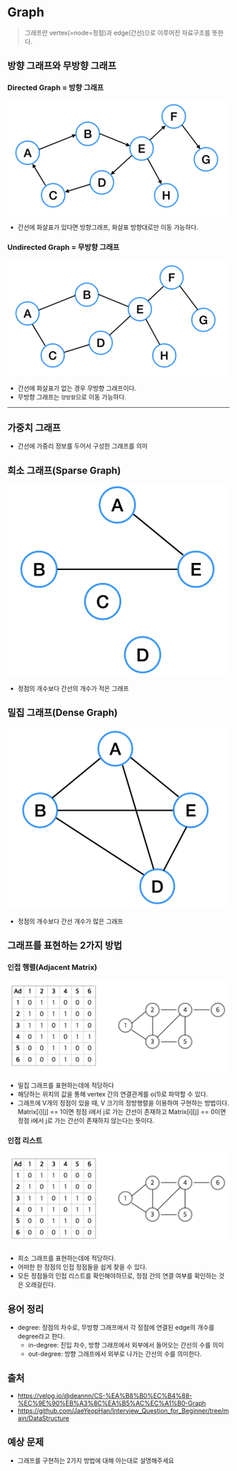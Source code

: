# Graph
> 그래프란 vertex(=node=정점)과 edge(간선)으로 이루어진 자료구조를 뜻한다. 

## 방향 그래프와 무방향 그래프
### Directed Graph  = 방향 그래프
![Alt text](img/image-1.png)
- 간선에 화살표가 있다면 방향그래프, 화살표 방향대로만 이동 가능하다.
### Undirected Graph = 무방향 그래프
![Alt text](img/image-2.png)
- 간선에 화살표가 없는 경우 무방향 그래프이다.
- 무방향 그래프는 `양방향`으로 이동 가능하다. 

---
## 가중치 그래프
- 간선에 가중리 정보를 두어서 구성한 그래프를 의미

## 희소 그래프(Sparse Graph)
![Alt text](img/image-3.png)
- 정점의 개수보다 간선의 개수가 적은 그래프

## 밀집 그래프(Dense Graph)
![Alt text](img/image-4.png)
- 정점의 개수보다 간선 개수가 많은 그래프


## 그래프를 표현하는 2가지 방법
### 인접 행렬(Adjacent Matrix)
![Alt text](img/image-6.png)
- 밀집 그래프를 표현하는데에 적당하다
- 해당하는 위치의 값을 통해 vertex 간의 연결관계를 o(1)로 파악할 수 있다.
- 그래프에 V개의 정점이 있을 때, V 크기의 정방행렬을 이용하여 구현하는 방법이다.
    Matrix[i][j] == 1이면 정점 i에서 j로 가는 간선이 존재하고
    Matrix[i][j] == 0이면 정점 i에서 j로 가는 간선이 존재하지 않는다는 뜻이다.

### 인접 리스트
![Alt text](img/image-7.png)
- 희소 그래프를 표현하는데에 적당하다.
- 어떠한 한 정점의 인접 정점들을 쉽게 찾을 수 있다. 
- 모든 정점들의 인접 리스트를 확인해야하므로, 정점 간의 연결 여부를 확인하는 것은 오래걸린다.

## 용어 정리
- degree: 정점의 차수로, 무방향 그래프에서 각 정점에 연결된 edge의 개수를 degree라고 한다. 
    - in-degree: 진입 차수, 방향 그래프에서 외부에서 들어오는 간선의 수를 의미
    - out-degree: 방향 그래프에서 외부로 나가는 간선의 수를 의미한다.

## 출처
- https://velog.io/@deannn/CS-%EA%B8%B0%EC%B4%88-%EC%9E%90%EB%A3%8C%EA%B5%AC%EC%A1%B0-Graph
- https://github.com/JaeYeopHan/Interview_Question_for_Beginner/tree/main/DataStructure

## 예상 문제
- 그래프를 구현하는 2가지 방법에 대해 아는대로 설명해주세요